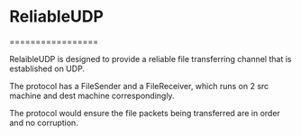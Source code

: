 # ReliableUDP
=================

RelaibleUDP is designed to provide a reliable file transferring channel that is established on UDP.

The protocol has a FileSender and a FileReceiver, which runs on 2 src machine and dest machine correspondingly.

The protocol would ensure the file packets being transferred are in order and no corruption.
